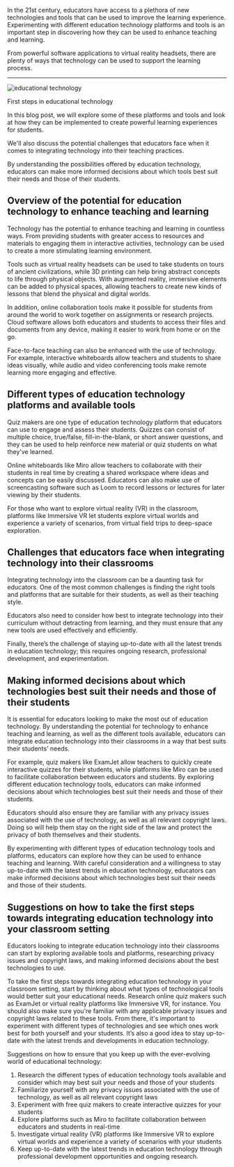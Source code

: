 ﻿In the 21st century, educators have access to a plethora of new technologies and tools that can be used to improve the learning experience. Experimenting with different education technology platforms and tools is an important step in discovering how they can be used to enhance teaching and learning.

From powerful software applications to virtual reality headsets, there are plenty of ways that technology can be used to support the learning process.

----------

![educational technology](/images/blog/5/2.webp)

First steps in educational technology

In this blog post, we will explore some of these platforms and tools and look at how they can be implemented to create powerful learning experiences for students.

We'll also discuss the potential challenges that educators face when it comes to integrating technology into their teaching practices.

By understanding the possibilities offered by education technology, educators can make more informed decisions about which tools best suit their needs and those of their students.

## **Overview of the potential for education technology to enhance teaching and learning**

Technology has the potential to enhance teaching and learning in countless ways. From providing students with greater access to resources and materials to engaging them in interactive activities, technology can be used to create a more stimulating learning environment.

Tools such as virtual reality headsets can be used to take students on tours of ancient civilizations, while 3D printing can help bring abstract concepts to life through physical objects. With augmented reality, immersive elements can be added to physical spaces, allowing teachers to create new kinds of lessons that blend the physical and digital worlds.

In addition, online collaboration tools make it possible for students from around the world to work together on assignments or research projects. Cloud software allows both educators and students to access their files and documents from any device, making it easier to work from home or on the go.

Face-to-face teaching can also be enhanced with the use of technology. For example, interactive whiteboards allow teachers and students to share ideas visually, while audio and video conferencing tools make remote learning more engaging and effective.

## **Different types of education technology platforms and available tools**

Quiz makers are one type of education technology platform that educators can use to engage and assess their students. Quizzes can consist of multiple choice, true/false, fill-in-the-blank, or short answer questions, and they can be used to help reinforce new material or quiz students on what they’ve learned.

Online whiteboards like Miro allow teachers to collaborate with their students in real time by creating a shared workspace where ideas and concepts can be easily discussed. Educators can also make use of screencasting software such as Loom to record lessons or lectures for later viewing by their students.

For those who want to explore virtual reality (VR) in the classroom, platforms like Immersive VR let students explore virtual worlds and experience a variety of scenarios, from virtual field trips to deep-space exploration.

## **Challenges that educators face when integrating technology into their classrooms**

Integrating technology into the classroom can be a daunting task for educators. One of the most common challenges is finding the right tools and platforms that are suitable for their students, as well as their teaching style.

Educators also need to consider how best to integrate technology into their curriculum without detracting from learning, and they must ensure that any new tools are used effectively and efficiently.

Finally, there’s the challenge of staying up-to-date with all the latest trends in education technology; this requires ongoing research, professional development, and experimentation.

## **Making informed decisions about which technologies best suit their needs and those of their students**

It is essential for educators looking to make the most out of education technology. By understanding the potential for technology to enhance teaching and learning, as well as the different tools available, educators can integrate education technology into their classrooms in a way that best suits their students’ needs.

For example, quiz makers like ExamJet allow teachers to quickly create interactive quizzes for their students, while platforms like Miro can be used to facilitate collaboration between educators and students. By exploring different education technology tools, educators can make informed decisions about which technologies best suit their needs and those of their students.

Educators should also ensure they are familiar with any privacy issues associated with the use of technology, as well as all relevant copyright laws. Doing so will help them stay on the right side of the law and protect the privacy of both themselves and their students.

By experimenting with different types of education technology tools and platforms, educators can explore how they can be used to enhance teaching and learning. With careful consideration and a willingness to stay up-to-date with the latest trends in education technology, educators can make informed decisions about which technologies best suit their needs and those of their students.

## **Suggestions on how to take the first steps towards integrating education technology into your classroom setting**

Educators looking to integrate education technology into their classrooms can start by exploring available tools and platforms, researching privacy issues and copyright laws, and making informed decisions about the best technologies to use.

To take the first steps towards integrating education technology in your classroom setting, start by thinking about what types of technological tools would better suit your educational needs. Research online quiz makers such as ExamJet or virtual reality platforms like Immersive VR, for instance. You should also make sure you're familiar with any applicable privacy issues and copyright laws related to these tools. From there, it's important to experiment with different types of technologies and see which ones work best for both yourself and your students. It’s also a good idea to stay up-to-date with the latest trends and developments in education technology.

Suggestions on how to ensure that you keep up with the ever-evolving world of educational technology:

1.  Research the different types of education technology tools available and consider which may best suit your needs and those of your students
2.  Familiarize yourself with any privacy issues associated with the use of technology, as well as all relevant copyright laws
3.  Experiment with free quiz makers to create interactive quizzes for your students
4.  Explore platforms such as Miro to facilitate collaboration between educators and students in real-time
5.  Investigate virtual reality (VR) platforms like Immersive VR to explore virtual worlds and experience a variety of scenarios with your students
6.  Keep up-to-date with the latest trends in education technology through professional development opportunities and ongoing research.
